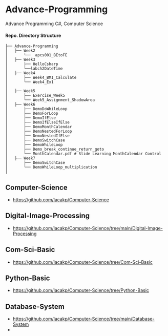 # Advance-Programming
Advance Programming C#, Computer Science 



#### Repo. Directory Structure

    ├── Advance-Programming
    │   ├── Week2
    │       └──  apcs001_BEtoFE
    │   ├── Week3
    │       ├── HelloCsharp
    │       └──labch2DateTime
    │   ├── Week4
    │       ├── Week4_BMI_Calculate
    │       └── Week4_Ex1
    │
    │   ├── Week5
    │       ├── Exercise_Week5
    │       └── Week5_Assignment_ShadowArea
    │   ├── Week6
    │       ├── DemoDoWhileLoop
    │       ├── DemoForLoop
    │       ├── DemoIfElse
    │       ├── DemoIfElseIfElse
    │       ├── DemoMonthCalendar
    │       ├── DemoNestedForLoop
    │       ├── DemoNestedIfElse
    │       ├── DemoSwitchCase
    │       ├── DemoWhileLoop
    │       ├── Demo_break_continue_return_goto
    │       └── MonthCalendar.pdf # Slide Learning MonthCalendar Control
    │   ├── Week7
    │       ├── DemoSwitchCase
    │       └── DemoWhileLoop_multiplication
    │

## Computer-Science
- https://github.com/lacakp/Computer-Science

## Digital-Image-Processing
- https://github.com/lacakp/Computer-Science/tree/main/Digital-Image-Processing

## Com-Sci-Basic
- https://github.com/lacakp/Computer-Science/tree/Com-Sci-Basic

## Python-Basic
- https://github.com/lacakp/Computer-Science/tree/Python-Basic

##  Database-System
- https://github.com/lacakp/Computer-Science/tree/main/Database-System
- 

<!-- <details>
<summary>Week 10</summary>
<br>


</details> -->
